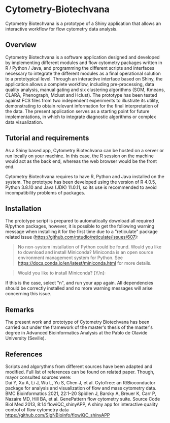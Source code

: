 # Cytometry-Biotechvana

Cytometry Biotechvana is a prototype of a Shiny application that allows an interactive workflow for flow cytometry data analysis. 

## Overview
Cytometry Biotechvana is a software application designed and developed by implementing different modules and flow cytometry packages written in R / Python / Java, and programming the different scripts and interfaces necessary to integrate the different modules as a final operational solution to a prototypical level. Through an interactive interface based on Shiny, the application allows a complete workflow, including pre-processing, data quality analysis, manual gating and six clustering algorithms (SOM, Kmeans, CLARA, Phenograph, Mclust and Hclust). The prototype has been tested against FCS files from two independent experiments to illustrate its utility, demonstrating to obtain relevant information for the final interpretation of the data. The present application serves as a starting point for future implementations, in which to integrate diagnostic algorithms or complex data visualization.

## Tutorial and requirements 

As a Shiny based app, Cytometry Biotechvana can be hosted on a server or run locally on your machine. In this case, the R session on the machine would act as the back end, whereas the web browser would be the front end.

Cytometry Biotechvana requires to have R, Python and Java installed on the system. The prototype has been developed using the version of R 4.0.5, Python 3.8.10 and Java (JDK) 11.0.11, so its use is recommended to avoid incompatibility problems of packages.

## Installation
The prototype script is prepared to automatically download all required R/python packages, however, it is possible to get the following warning message when installing it for the first time due to a "reticulate" package related issue (https://github.com/rstudio/reticulate/issues/607): 

>No non-system installation of Python could be found.
>Would you like to download and install Miniconda?
>Miniconda is an open source environment management system for Python.
>See https://docs.conda.io/en/latest/miniconda.html for more details.

>Would you like to install Miniconda? [Y/n]: 

If this is the case, select "n", and run your app again. All dependencies should be correctly installed and no more warning messages will arise concerning this issue.

## Remarks
The present work and prototype of Cytometry Biotechvana has been carried out under the framework of the master's thesis of the master's degree in Advanced Bioinformatics Analysis at the Pablo de Olavide University (Seville).

## References
Scripts and algorythms from different sources have been adapted and modified. Full list of references can be found on related paper. Though, mayor consulted sources were:  
Dai Y, Xu A, Li J, Wu L, Yu S, Chen J, et al. CytoTree: an R/Bioconductor package for analysis and visualization of flow and mass cytometry data. BMC Bioinformatics 2021, 22:1–20
Spidlen J, Barsky A, Breuer K, Carr P, Nazaire MD, Hill BA, et al. GenePattern flow cytometry suite. Source Code Biol Med 2013, 8:14
flowiQC_shinyAPP, A shiny app for interactive quality control of flow cytometry data https://github.com/SIgNBioinfo/flowiQC_shinyAPP
